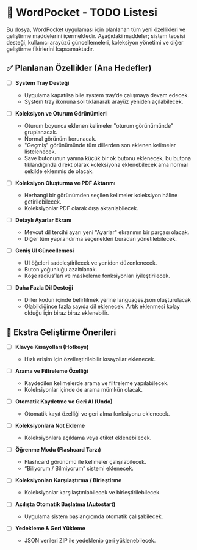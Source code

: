 # 📝 WordPocket - TODO Listesi

Bu dosya, WordPocket uygulaması için planlanan tüm yeni özellikleri ve geliştirme maddelerini içermektedir. Aşağıdaki maddeler; sistem tepsisi desteği, kullanıcı arayüzü güncellemeleri, koleksiyon yönetimi ve diğer geliştirme fikirlerini kapsamaktadır.

## ✅ Planlanan Özellikler (Ana Hedefler)

- [ ] **System Tray Desteği**
  - Uygulama kapatılsa bile system tray’de çalışmaya devam edecek.
  - System tray ikonuna sol tıklanarak arayüz yeniden açılabilecek.

- [ ] **Koleksiyon ve Oturum Görünümleri**
  - Oturum boyunca eklenen kelimeler "oturum görünümünde" gruplanacak.
  - Normal görünüm korunacak.
  - "Geçmiş" görünümünde tüm dillerden son eklenen kelimeler listelenecek.
  - Save butonunun yanına küçük bir ok butonu eklenecek, bu butona tıklandığında direkt olarak koleksiyona eklenebilecek ama normal şekilde eklenmiş de olacak.

- [ ] **Koleksiyon Oluşturma ve PDF Aktarımı**
  - Herhangi bir görünümden seçilen kelimeler koleksiyon hâline getirilebilecek.
  - Koleksiyonlar PDF olarak dışa aktarılabilecek.

- [ ] **Detaylı Ayarlar Ekranı**
  - Mevcut dil tercihi ayarı yeni "Ayarlar" ekranının bir parçası olacak.
  - Diğer tüm yapılandırma seçenekleri buradan yönetilebilecek.

- [ ] **Geniş UI Güncellemesi**
  - UI öğeleri sadeleştirilecek ve yeniden düzenlenecek.
  - Buton yoğunluğu azaltılacak.
  - Köşe radius’ları ve maskeleme fonksiyonları iyileştirilecek.

- [ ] **Daha Fazla Dil Desteği**
  - Diller kodun içinde belirtilmek yerine languages.json oluşturulacak
  - Olabildiğince fazla sayıda dil eklenecek. Artık eklenmesi kolay olduğu için biraz biraz eklenebilir.


## 🧠 Ekstra Geliştirme Önerileri

- [ ] **Klavye Kısayolları (Hotkeys)**
  - Hızlı erişim için özelleştirilebilir kısayollar eklenecek.

- [ ] **Arama ve Filtreleme Özelliği**
  - Kaydedilen kelimelerde arama ve filtreleme yapılabilecek.
  - Koleksiyonlar içinde de arama mümkün olacak.

- [ ] **Otomatik Kaydetme ve Geri Al (Undo)**
  - Otomatik kayıt özelliği ve geri alma fonksiyonu eklenecek.

- [ ] **Koleksiyonlara Not Ekleme**
  - Koleksiyonlara açıklama veya etiket eklenebilecek.

- [ ] **Öğrenme Modu (Flashcard Tarzı)**  
  - Flashcard görünümü ile kelimeler çalışılabilecek.
  - “Biliyorum / Bilmiyorum” sistemi eklenecek.

- [ ] **Koleksiyonları Karşılaştırma / Birleştirme**
  - Koleksiyonlar karşılaştırılabilecek ve birleştirilebilecek.

- [ ] **Açılışta Otomatik Başlatma (Autostart)**
  - Uygulama sistem başlangıcında otomatik çalışabilecek.

- [ ] **Yedekleme & Geri Yükleme**
  - JSON verileri ZIP ile yedeklenip geri yüklenebilecek.
